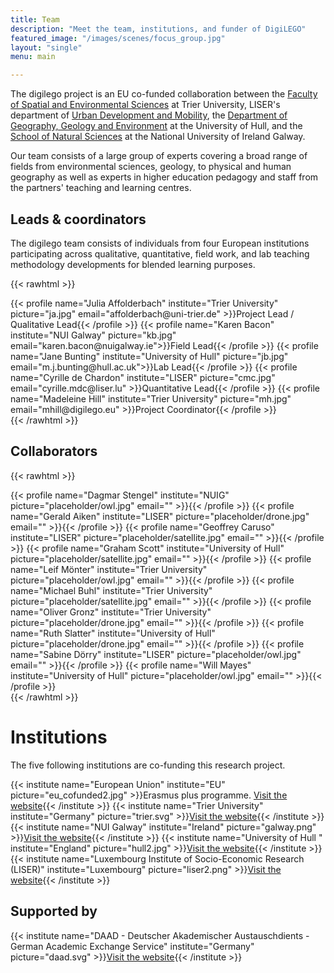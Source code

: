 ```yaml
---
title: Team
description: "Meet the team, institutions, and funder of DigiLEGO"
featured_image: "/images/scenes/focus_group.jpg"
layout: "single"
menu: main

---
```


The digilego project is an EU co-funded collaboration between the [Faculty of Spatial and Environmental Sciences](https://www.uni-trier.de/en/university/faculties-and-departments/faculty-vi/the-department) at Trier University, LISER's department of [Urban Development and Mobility](https://www.liser.lu/?type=module&id=149), the [Department of Geography, Geology and Environment](https://www.hull.ac.uk/faculties/departments/department-of-geography-geology-and-environment) at the University of Hull, and the [School of Natural Sciences](http://www.nuigalway.ie/science-engineering/school-of-natural-sciences/) at the National University of Ireland Galway.

Our team consists of a large group of experts covering a broad range of fields from environmental sciences, geology, to physical and human geography as well as experts in higher education pedagogy and staff from the partners' teaching and learning centres.

## Leads &amp; coordinators
The digilego team consists of individuals from four European institutions participating across qualitative, quantitative, field work, and lab teaching methodology developments for blended learning purposes.

{{< rawhtml >}}
  <div class="w-100 flex flex-wrap mt5">
  {{< profile name="Julia Affolderbach" institute="Trier University" picture="ja.jpg" email="affolderbach@uni-trier.de" >}}Project Lead /<br> Qualitative Lead{{< /profile >}}
  {{< profile name="Karen Bacon" institute="NUI Galway" picture="kb.jpg" email="karen.bacon@nuigalway.ie">}}Field Lead{{< /profile >}}
  {{< profile name="Jane Bunting" institute="University of Hull" picture="jb.jpg" email="m.j.bunting@hull.ac.uk">}}Lab Lead{{< /profile >}}
  {{< profile name="Cyrille de Chardon" institute="LISER" picture="cmc.jpg" email="cyrille.mdc@liser.lu" >}}Quantitative Lead{{< /profile >}}
  {{< profile name="Madeleine Hill" institute="Trier University" picture="mh.jpg" email="mhill@digilego.eu" >}}Project Coordinator{{< /profile >}}

  </div>
{{< /rawhtml >}} 

## Collaborators

{{< rawhtml >}}
  <div class="w-100 flex flex-wrap mt5">
  {{< profile name="Dagmar Stengel" institute="NUIG" picture="placeholder/owl.jpg" email="" >}}{{< /profile >}}
  {{< profile name="Gerald Aiken" institute="LISER" picture="placeholder/drone.jpg" email="" >}}{{< /profile >}}
  {{< profile name="Geoffrey Caruso" institute="LISER" picture="placeholder/satellite.jpg" email="" >}}{{< /profile >}}
  {{< profile name="Graham Scott" institute="University of Hull" picture="placeholder/satellite.jpg" email="" >}}{{< /profile >}}
  {{< profile name="Leif Mönter" institute="Trier University" picture="placeholder/owl.jpg" email="" >}}{{< /profile >}}
  {{< profile name="Michael Buhl" institute="Trier University" picture="placeholder/satellite.jpg" email="" >}}{{< /profile >}}
  {{< profile name="Oliver Gronz" institute="Trier University" picture="placeholder/drone.jpg" email="" >}}{{< /profile >}}
  {{< profile name="Ruth Slatter" institute="University of Hull" picture="placeholder/drone.jpg" email="" >}}{{< /profile >}}
  {{< profile name="Sabine Dörry" institute="LISER" picture="placeholder/owl.jpg" email="" >}}{{< /profile >}}
  {{< profile name="Will Mayes" institute="University of Hull" picture="placeholder/owl.jpg" email="" >}}{{< /profile >}}
  </div>
{{< /rawhtml >}} 

# Institutions

The five following institutions are co-funding this research project.

{{< institute name="European Union" institute="EU" picture="eu_cofunded2.jpg" >}}Erasmus plus programme. <a href="https://ec.europa.eu/programmes/erasmus-plus/">Visit the website</a>{{< /institute >}}
{{< institute name="Trier University" institute="Germany" picture="trier.svg" >}}<a href="https://www.uni-trier.de/">Visit the website</a>{{< /institute >}}
{{< institute name="NUI Galway" institute="Ireland" picture="galway.png" >}}<a href="https://www.nuigalway.ie/">Visit the website</a>{{< /institute >}}
{{< institute name="University of Hull " institute="England" picture="hull2.jpg" >}}<a href="https://www.hull.ac.uk/">Visit the website</a>{{< /institute >}}
{{< institute name="Luxembourg Institute of Socio-Economic Research (LISER)" institute="Luxembourg" picture="liser2.png" >}}<a href="http://liser.lu">Visit the website</a>{{< /institute >}}

## Supported by

{{< institute name="DAAD - Deutscher Akademischer Austauschdients - German Academic Exchange Service" institute="Germany" picture="daad.svg" >}}<a href="https://www.daad.de/en/">Visit the website</a>{{< /institute >}}


